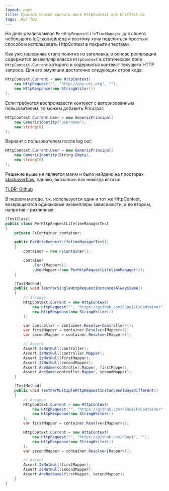 ```yaml
---
layout: post
title: Простой способ сделать mock HttpContext для UnitTest-ов
tags: .NET TDD
---
```


На днях реализовывал `PerHttpRequestLifeTimeManager` для своего небольшого [IoC-контейнера](https://github.com/FSou1/FsContainer) и поэтому хочу поделиться простым способом использовать HttpContext в покрытии тестами.

Как уже наверняка стало понятно из заголовка, в основе реализации содержится экземпляр класса `HttpContext` в статическом поле `HttpContext.Current` которого и содержится контекст текущего HTTP запроса. Для его эмуляции достаточно следующих строк кода:

```c#
HttpContext.Current = new HttpContext(
    new HttpRequest("", "http://any-uri.org", ""),
    new HttpResponse(new StringWriter())
);
```

Если требуется воспроизвести контекст с авторизованным пользователем, то можем добавить Principal:

```c#
HttpContext.Current.User = new GenericPrincipal(
    new GenericIdentity("username"),
    new string[0]
);
```

Вариант с пользователем после log out:

```c#
HttpContext.Current.User = new GenericPrincipal(
    new GenericIdentity(String.Empty),
    new string[0]
);
```

Решение выше не является моим и было найдено на просторах [stackoverflow](http://stackoverflow.com/questions/4379450/mock-httpcontext-current-in-test-init-method), однако, оказалось как никогда кстати:

[TLDR: Github](https://github.com/FSou1/FsContainer/blob/master/Fs.Container.Web.Test/PerHttpRequestLifetimeManagerTest.cs)

В первом методе, т.к. используется один и тот же HttpContext, возвращаются одинаковые экземпляры зависимости, а во втором, напротив - различные.

```c#
[TestClass]
public class PerHttpRequestLifetimeManagerTest
{
    private FsContainer container;

    public PerHttpRequestLifetimeManagerTest()
    {
        container = new FsContainer();

        container
            .For<IMapper>()
            .Use<Mapper>(new PerHttpRequestLifetimeManager());
    }

    [TestMethod]
    public void TestPerSingleHttpRequestInstancesAlwaysSame()
    {
        // Arrange
        HttpContext.Current = new HttpContext(
            new HttpRequest("", "https://github.com/FSou1/FsContainer", ""),
            new HttpResponse(new StringWriter())
        );

        var controller = container.Resolve<Controller>();
        var firstMapper = container.Resolve<IMapper>();
        var secondMapper = container.Resolve<IMapper>();

        // Assert
        Assert.IsNotNull(controller);
        Assert.IsNotNull(controller.Mapper);
        Assert.IsNotNull(firstMapper);
        Assert.IsNotNull(secondMapper);
        Assert.AreSame(controller.Mapper, firstMapper);
        Assert.AreSame(controller.Mapper, secondMapper);
    }

    [TestMethod]
    public void TestPerMultipleHttpRequestInstancesAlwaysDifferent()
    {
        // Arrange
        HttpContext.Current = new HttpContext(
            new HttpRequest("", "https://github.com/FSou1/FsContainer", ""),
            new HttpResponse(new StringWriter())
        );
        var firstMapper = container.Resolve<IMapper>();

        HttpContext.Current = new HttpContext(
            new HttpRequest("", "https://github.com/FSou1", ""),
            new HttpResponse(new StringWriter())
        );
        var secondMapper = container.Resolve<IMapper>();

        // Assert
        Assert.IsNotNull(firstMapper);
        Assert.IsNotNull(secondMapper);
        Assert.AreNotSame(firstMapper, secondMapper);
    }
}
```